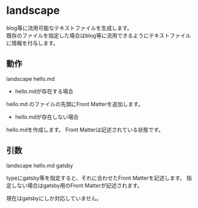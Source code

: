 # landscape

blog等に流用可能なテキストファイルを生成します。  
既存のファイルを指定した場合はblog等に流用できるようにテキストファイルに情報を付与します。

## 動作

landscape hello.md

* hello.mdが存在する場合

hello.md のファイルの先頭にFront Matterを追加します。

* hello.mdが存在しない場合

hello.mdを作成します。 Front Matterは記述されている状態です。


## 引数

landscape hello.md gatsby

typeにgatsby等を指定すると、それに合わせたFront Matterを記述します。
指定しない場合はgatsby用のFront Matterが記述されます。

現在はgatsbyにしか対応していません。